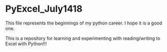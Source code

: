# PyExcel_July1418

This file represents the beginnings of my python career.  I hope it is a good one.

This is a repository for learning and experimenting with reading/writing to Excel with Python!!!
